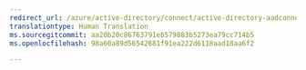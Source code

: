 ```yaml
---
redirect_url: /azure/active-directory/connect/active-directory-aadconnect-azure-adfs
translationtype: Human Translation
ms.sourcegitcommit: aa20b20c86763791eb579883b5273ea79cc714b5
ms.openlocfilehash: 98a60a89d56542681f91ea222d6118aad18aa6f2

---
```




<!--HONumber=Feb17_HO1-->


